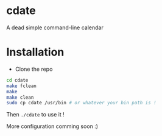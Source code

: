 # cdate
A dead simple command-line calendar

# Installation
- Clone the repo
```bash
cd cdate
make fclean
make
make clean
sudo cp cdate /usr/bin # or whatever your bin path is !
```

Then `./cdate` to use it !

More configuration comming soon :)
